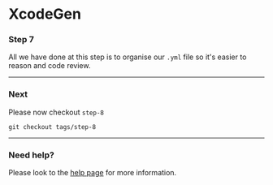 # XcodeGen

### Step 7
All we have done at this step is to organise our `.yml` file so it's easier to reason and code review.

---

### Next
Please now checkout `step-8`

`git checkout tags/step-8`

---

### Need help?
Please look to the [help page](Docs/HELP.md) for more information.